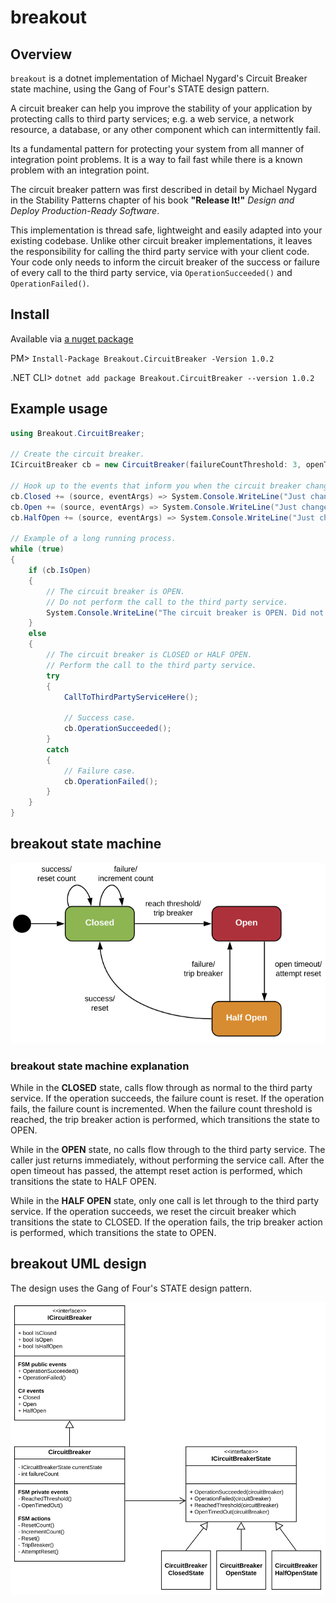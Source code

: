 # breakout

## Overview
`breakout` is a dotnet implementation of Michael Nygard's Circuit Breaker state machine, using the Gang of Four's STATE design pattern.

A circuit breaker can help you improve the stability of your application by protecting calls to third party services; e.g. a web service, a network resource, a database, or any other component which can intermittently fail.

Its a fundamental pattern for protecting your system from all manner of integration point problems. It is a way to fail fast while there is a known problem with an integration point.

The circuit breaker pattern was first described in detail by Michael Nygard in the Stability Patterns chapter of his book **"Release It!"** *Design and Deploy Production-Ready Software*.

This implementation is thread safe, lightweight and easily adapted into your existing codebase. Unlike other circuit breaker implementations, it leaves the responsibility for calling the third party service with your client code. Your code only needs to inform the circuit breaker of the success or failure of every call to the third party service, via `OperationSucceeded()` and `OperationFailed()`.

## Install

Available via [a nuget package](https://www.nuget.org/packages/Breakout.CircuitBreaker/)

PM> `Install-Package Breakout.CircuitBreaker -Version 1.0.2`

.NET CLI> `dotnet add package Breakout.CircuitBreaker --version 1.0.2`

## Example usage

```csharp
using Breakout.CircuitBreaker;

// Create the circuit breaker.
ICircuitBreaker cb = new CircuitBreaker(failureCountThreshold: 3, openTimeoutInSeconds: 5);

// Hook up to the events that inform you when the circuit breaker changes state.
cb.Closed += (source, eventArgs) => System.Console.WriteLine("Just changed to CLOSED");
cb.Open += (source, eventArgs) => System.Console.WriteLine("Just changed to OPEN");
cb.HalfOpen += (source, eventArgs) => System.Console.WriteLine("Just changed to HALF OPEN");

// Example of a long running process.
while (true)
{
    if (cb.IsOpen)
    {
        // The circuit breaker is OPEN.
        // Do not perform the call to the third party service.
        System.Console.WriteLine("The circuit breaker is OPEN. Did not perform call.");
    }
    else
    {
        // The circuit breaker is CLOSED or HALF OPEN.
        // Perform the call to the third party service.
        try
        {
            CallToThirdPartyServiceHere();

            // Success case.
            cb.OperationSucceeded();
        }
        catch
        {
            // Failure case.
            cb.OperationFailed();
        }
    }
}
```

## breakout state machine

![The Circuit Breaker state machine](/docs/circuit-breaker-state-machine.png)

### breakout state machine explanation

While in the **CLOSED** state, calls flow through as normal to the third party service.
If the operation succeeds, the failure count is reset.
If the operation fails, the failure count is incremented.
When the failure count threshold is reached, the trip breaker action is performed,
which transitions the state to OPEN.

While in the **OPEN** state, no calls flow through to the third party service.
The caller just returns immediately, without performing the service call.
After the open timeout has passed, the attempt reset action is performed,
which transitions the state to HALF OPEN.

While in the **HALF OPEN** state, only one call is let through to the third party service.
If the operation succeeds, we reset the circuit breaker which transitions the state to CLOSED.
If the operation fails, the trip breaker action is performed, 
which transitions the state to OPEN.

## breakout UML design

The design uses the Gang of Four's STATE design pattern.

![The Circuit Breaker UML design](/docs/circuit-breaker-uml-design.png)
